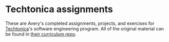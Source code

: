 # Techtonica assignments

These are Avery's completed assignments, projects, and exercises for [Techtonica]("https://techtonica.org/")'s software engineering program. All of the original material can be found in [their curriculum repo]("https://github.com/Techtonica/curriculum").

